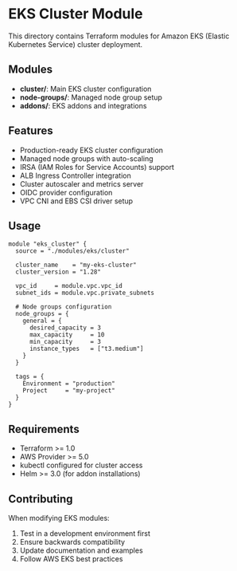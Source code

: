 # EKS Cluster Module

This directory contains Terraform modules for Amazon EKS (Elastic Kubernetes Service) cluster deployment.

## Modules

- **cluster/**: Main EKS cluster configuration
- **node-groups/**: Managed node group setup
- **addons/**: EKS addons and integrations

## Features

- Production-ready EKS cluster configuration
- Managed node groups with auto-scaling
- IRSA (IAM Roles for Service Accounts) support
- ALB Ingress Controller integration
- Cluster autoscaler and metrics server
- OIDC provider configuration
- VPC CNI and EBS CSI driver setup

## Usage

```hcl
module "eks_cluster" {
  source = "./modules/eks/cluster"

  cluster_name    = "my-eks-cluster"
  cluster_version = "1.28"
  
  vpc_id     = module.vpc.vpc_id
  subnet_ids = module.vpc.private_subnets
  
  # Node groups configuration
  node_groups = {
    general = {
      desired_capacity = 3
      max_capacity     = 10
      min_capacity     = 3
      instance_types   = ["t3.medium"]
    }
  }
  
  tags = {
    Environment = "production"
    Project     = "my-project"
  }
}
```

## Requirements

- Terraform >= 1.0
- AWS Provider >= 5.0
- kubectl configured for cluster access
- Helm >= 3.0 (for addon installations)

## Contributing

When modifying EKS modules:
1. Test in a development environment first
2. Ensure backwards compatibility
3. Update documentation and examples
4. Follow AWS EKS best practices
